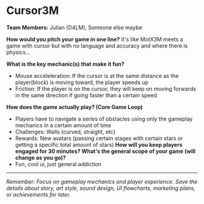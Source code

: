 # Cursor3M

**Team Members:** Julian (D4LM), Someone else maybe

**How would you pitch your game in one line?**
It's like MotX3M meets a game with cursor but with no language and accuracy and where there is physics...

**What is the key mechanic(s) that make it fun?**
* Mouse acceleleration: If the cursor is at the same distance as the player(block) is moving toward, the player speeds up
* Friction: If the player is on the cursor, they will keep on moving forwards in the same direction if going faster than a certain speed


**How does the game actually play? (Core Game Loop)**
* Players have to navigate a series of obstacles using only the gameplay mechanics in a certain amount of time
* Challenges: Walls (curved, straight, etc)
* Rewards: New avatars (passing certain stages with certain stars or getting a specific total amount of stars)
**How will you keep players engaged for 30 minutes? What's the general scope of your game (will change as you go)?**
* Fun, cool ui, just general addiction

---
*Remember: Focus on gameplay mechanics and player experience. Save the details about story, art style, sound design, UI flowcharts, marketing plans, or achievements for later.*